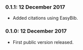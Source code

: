 
### 0.1.1: 12 December 2017

* Added citations using EasyBib.

### 0.1.0: 12 December 2017

* First public version released.